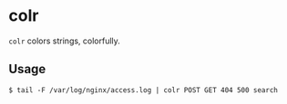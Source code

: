 # colr

`colr` colors strings, colorfully.

## Usage

``` console
$ tail -F /var/log/nginx/access.log | colr POST GET 404 500 search
```
